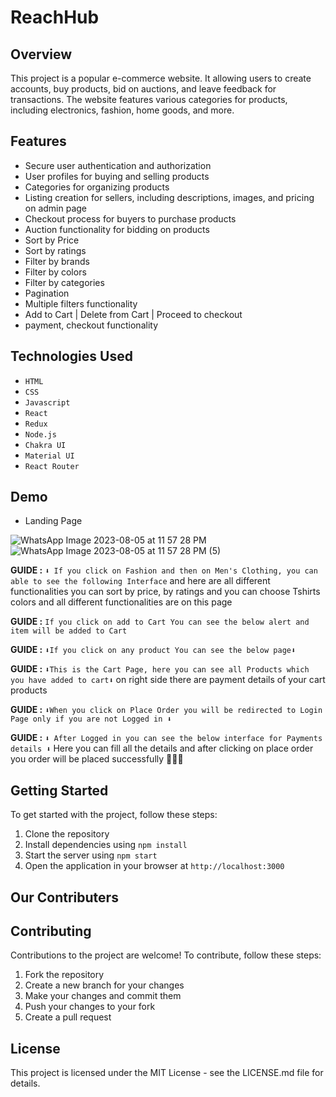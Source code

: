 # ReachHub


## Overview

This project is a popular e-commerce website. It allowing users to create accounts, buy products, bid on auctions, and leave feedback for transactions. The website features various categories for products, including electronics, fashion, home goods, and more.

## Features

- Secure user authentication and authorization
- User profiles for buying and selling products
- Categories for organizing products
- Listing creation for sellers, including descriptions, images, and pricing on admin page
- Checkout process for buyers to purchase products
- Auction functionality for bidding on products
- Sort by Price
- Sort by ratings
- Filter by brands
- Filter by colors
- Filter by categories
- Pagination
- Multiple filters functionality
- Add to Cart | Delete from Cart | Proceed to checkout
- payment, checkout functionality

## Technologies Used

- `HTML`
- `CSS`
- `Javascript`
- `React`
- `Redux`
- `Node.js`
- `Chakra UI`
- `Material UI`
- `React Router`

## Demo 
- Landing Page

![WhatsApp Image 2023-08-05 at 11 57 28 PM](https://github.com/Shivampasvan/ReachHub/assets/112854390/e288acd8-88e1-42c5-995b-f42d9541615c)
![WhatsApp Image 2023-08-05 at 11 57 28 PM (5)](https://github.com/Shivampasvan/ReachHub/assets/112854390/8feacd11-ea0c-4ef1-a3d5-0e8f8dc87bc7)




**GUIDE :** `⬇️ If you click on Fashion and then on Men's Clothing, you can able to see the following Interface` and here are all different functionalities you can sort by price, by ratings and you can choose Tshirts colors and all different functionalities are on this page



**GUIDE :** `If you click on add to Cart You can see the below alert and item will be added to Cart`


**GUIDE :** `⬇️If you click on any product You can see the below page⬇️`

**GUIDE :** `⬇️This is the Cart Page, here you can see all Products which you have added to cart⬇️` on right side there are payment details of your cart products

**GUIDE :** `⬇️When you click on Place Order you will be redirected to Login Page only if you are not Logged in ⬇️` 


**GUIDE :** `⬇️ After Logged in you can see the below interface for Payments details ⬇️` Here you can fill all the details and  after clicking on place order you order will be placed successfully 🥳🥳🥳



## Getting Started

To get started with the project, follow these steps:

1. Clone the repository
2. Install dependencies using `npm install`
3. Start the server using `npm start`
4. Open the application in your browser at `http://localhost:3000`

## Our Contributers



## Contributing

Contributions to the project are welcome! To contribute, follow these steps:

1. Fork the repository
2. Create a new branch for your changes
3. Make your changes and commit them
4. Push your changes to your fork
5. Create a pull request

## License

This project is licensed under the MIT License - see the LICENSE.md file for details.



